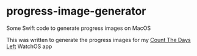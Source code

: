 # progress-image-generator
Some Swift code to generate progress images on MacOS

This was written to generate the progress images for my [Count The Days Left](http://bravelocation.com/countthedaysleft) WatchOS app
